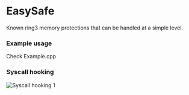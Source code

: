 # EasySafe
Known ring3 memory protections that can be handled at a simple level.

### Example usage
Check Example.cpp

### Syscall hooking
![Syscall hooking 1](https://github.com/[illegal-instruction-co]/[EasySafe]/blob/[main]/assets/syscall_hooking_1.png?raw=true)
